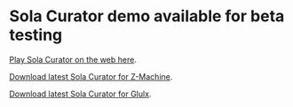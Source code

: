# Sola Curator demo available for beta testing

[Play Sola Curator on the web here](play.html).

[Download latest Sola Curator for Z-Machine](demo-191218.z5).

[Download latest Sola Curator for Glulx](demo-191125.glb).
